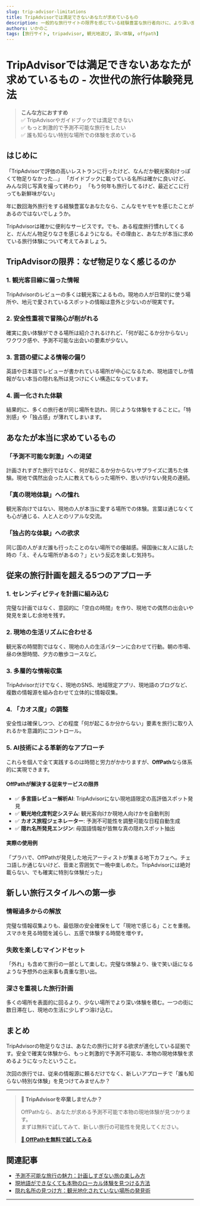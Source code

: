 ```yaml
---
slug: trip-advisor-limitations
title: TripAdvisorでは満足できないあなたが求めているもの
description: 一般的な旅行サイトの限界を感じている経験豊富な旅行者向けに、より深い旅行体験を見つける方法をご提案します。
authors: いかのこ
tags: [旅行サイト, tripadvisor, 観光地選び, 深い体験, offpath]
---
```


# TripAdvisorでは満足できないあなたが求めているもの - 次世代の旅行体験発見法

> **こんな方におすすめ**  
> ✅ TripAdvisorやガイドブックでは満足できない  
> ✅ もっと刺激的で予測不可能な旅行をしたい  
> ✅ 誰も知らない特別な場所での体験を求めている  

## はじめに

「TripAdvisorで評価の高いレストランに行ったけど、なんだか観光客向けっぽくて物足りなかった...」
「ガイドブックに載っている名所は確かに良いけど、みんな同じ写真を撮って終わり」
「もう何年も旅行してるけど、最近どこに行っても新鮮味がない」

年に数回海外旅行をする経験豊富なあなたなら、こんなモヤモヤを感じたことがあるのではないでしょうか。

TripAdvisorは確かに便利なサービスです。でも、ある程度旅行慣れしてくると、だんだん物足りなさを感じるようになる。その理由と、あなたが本当に求めている旅行体験について考えてみましょう。

## TripAdvisorの限界：なぜ物足りなく感じるのか

### 1. 観光客目線に偏った情報

TripAdvisorのレビューの多くは観光客によるもの。現地の人が日常的に使う場所や、地元で愛されているスポットの情報は意外と少ないのが現実です。

### 2. 安全性重視で冒険心が削がれる

確実に良い体験ができる場所は紹介されるけれど、「何が起こるか分からない」ワクワク感や、予測不可能な出会いの要素が少ない。

### 3. 言語の壁による情報の偏り

英語や日本語でレビューが書かれている場所が中心になるため、現地語でしか情報がない本当の隠れ名所は見つけにくい構造になっています。

### 4. 画一化された体験

結果的に、多くの旅行者が同じ場所を訪れ、同じような体験をすることに。「特別感」や「独占感」が薄れてしまいます。

## あなたが本当に求めているもの

### 「予測不可能な刺激」への渇望

計画されすぎた旅行ではなく、何が起こるか分からないサプライズに満ちた体験。現地で偶然出会った人に教えてもらった場所や、思いがけない発見の連続。

### 「真の現地体験」への憧れ

観光客向けではない、現地の人が本当に愛する場所での体験。言葉は通じなくても心が通じる、人と人とのリアルな交流。

### 「独占的な体験」への欲求

同じ国の人がまだ誰も行ったことのない場所での優越感。帰国後に友人に話した時の「え、そんな場所があるの？」という反応を楽しむ気持ち。

## 従来の旅行計画を超える5つのアプローチ

### 1. セレンディピティを計画に組み込む

完璧な計画ではなく、意図的に「空白の時間」を作り、現地での偶然の出会いや発見を楽しむ余地を残す。

### 2. 現地の生活リズムに合わせる

観光客の時間割ではなく、現地の人の生活パターンに合わせて行動。朝の市場、昼の休憩時間、夕方の散歩コースなど。

### 3. 多層的な情報収集

TripAdvisorだけでなく、現地のSNS、地域限定アプリ、現地語のブログなど、複数の情報源を組み合わせて立体的に情報収集。

### 4. 「カオス度」の調整

安全性は確保しつつ、どの程度「何が起こるか分からない」要素を旅行に取り入れるかを意識的にコントロール。

### 5. AI技術による革新的なアプローチ

これらを個人で全て実践するのは時間と労力がかかりますが、**OffPath**なら体系的に実現できます。

#### OffPathが解決する従来サービスの限界
- ✅ **多言語レビュー解析AI**: TripAdvisorにない現地語限定の高評価スポット発見
- ✅ **観光地化度判定システム**: 観光客向けか現地人向けかを自動判別
- ✅ **カオス旅程ジェネレーター**: 予測不可能性を調整可能な日程自動生成
- ✅ **隠れ名所発見エンジン**: 母国語情報が皆無な真の隠れスポット抽出

#### 実際の使用例
「プラハで、OffPathが発見した地元アーティストが集まる地下カフェへ。チェコ語しか通じないけど、音楽と雰囲気で一晩中楽しめた。TripAdvisorには絶対載らない、でも確実に特別な体験だった」

## 新しい旅行スタイルへの第一歩

### 情報過多からの解放

完璧な情報収集よりも、最低限の安全確保をして「現地で感じる」ことを重視。スマホを見る時間を減らし、五感で体験する時間を増やす。

### 失敗を楽しむマインドセット

「外れ」も含めて旅行の一部として楽しむ。完璧な体験より、後で笑い話になるような予想外の出来事も貴重な思い出。

### 深さを重視した旅行計画

多くの場所を表面的に回るより、少ない場所でより深い体験を積む。一つの街に数日滞在し、現地の生活に少しずつ溶け込む。

## まとめ

TripAdvisorの物足りなさは、あなたの旅行に対する欲求が進化している証拠です。安全で確実な体験から、もっと刺激的で予測不可能な、本物の現地体験を求めるようになったということ。

次回の旅行では、従来の情報源に頼るだけでなく、新しいアプローチで「誰も知らない特別な体験」を見つけてみませんか？

---

> **🌟 TripAdvisorを卒業しませんか？**  
> 
> OffPathなら、あなたが求める予測不可能で本物の現地体験が見つかります。  
> まずは無料で試してみて、新しい旅行の可能性を発見してください。
> 
> **[📱 OffPathを無料で試してみる](https://meguriai-web.up.railway.app/)**

## 関連記事
- [予測不可能な旅行の魅力：計画しすぎない旅の楽しみ方](#)
- [現地語ができなくても本物のローカル体験を見つける方法](#)
- [隠れ名所の見つけ方：観光地化されていない場所の発見術](#)

---